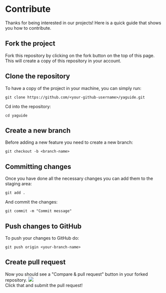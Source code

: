 # Contribute
Thanks for being interested in our projects! 
Here is a quick guide that shows you how to contribute.

## Fork the project
Fork this repository by clicking on the fork button on the top of this page. This will create a copy of this repository in your account.

## Clone the repository
To have a copy of the project in your machine, you can simply run:
```
git clone https://github.com/<your-github-username>/yaguide.git
```
Cd into the repository:
```
cd yaguide
```

## Create a new branch
Before adding a new feature you need to create a new branch:
```
git checkout -b <branch-name>
```

## Committing changes
Once you have done all the necessary changes you can add them to the staging area:
```
git add .
```
And commit the changes:
```
git commit -m "Commit message"
```

## Push changes to GitHub
To push your changes to GitHub do:
```
git push origin <your-branch-name>
```

## Create pull request
Now you should see a "Compare & pull request" button in your forked repository.
<img src="https://hisham.hm/img/posts/github-comparepr.png"><br>
Click that and submit the pull request!


